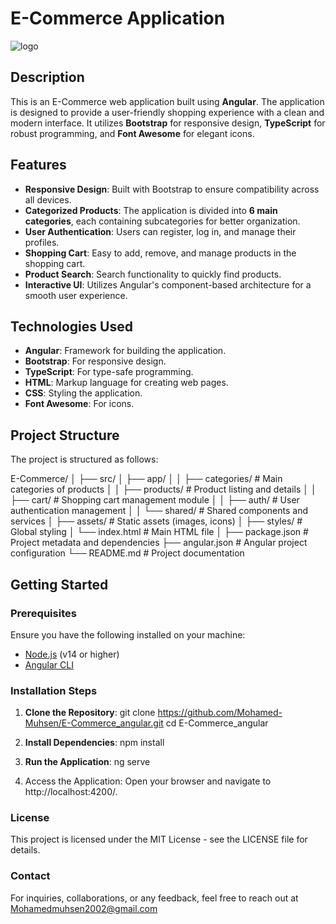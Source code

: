 # E-Commerce Application
![logo](https://github.com/user-attachments/assets/93c38a35-ba6c-4316-b23f-61c4e7e3b5c4)

## Description


This is an E-Commerce web application built using **Angular**. The application is designed to provide a user-friendly shopping experience with a clean and modern interface. It utilizes **Bootstrap** for responsive design, **TypeScript** for robust programming, and **Font Awesome** for elegant icons.

## Features

- **Responsive Design**: Built with Bootstrap to ensure compatibility across all devices.
- **Categorized Products**: The application is divided into **6 main categories**, each containing subcategories for better organization.
- **User Authentication**: Users can register, log in, and manage their profiles.
- **Shopping Cart**: Easy to add, remove, and manage products in the shopping cart.
- **Product Search**: Search functionality to quickly find products.
- **Interactive UI**: Utilizes Angular's component-based architecture for a smooth user experience.

## Technologies Used

- **Angular**: Framework for building the application.
- **Bootstrap**: For responsive design.
- **TypeScript**: For type-safe programming.
- **HTML**: Markup language for creating web pages.
- **CSS**: Styling the application.
- **Font Awesome**: For icons.

## Project Structure

The project is structured as follows:

E-Commerce/ │ ├── src/ │ ├── app/ │ │ ├── categories/ # Main categories of products │ │ ├── products/ # Product listing and details │ │ ├── cart/ # Shopping cart management module │ │ ├── auth/ # User authentication management │ │ └── shared/ # Shared components and services │ ├── assets/ # Static assets (images, icons) │ ├── styles/ # Global styling │ └── index.html # Main HTML file │ ├── package.json # Project metadata and dependencies ├── angular.json # Angular project configuration └── README.md # Project documentation


## Getting Started

### Prerequisites

Ensure you have the following installed on your machine:

- [Node.js](https://nodejs.org/) (v14 or higher)
- [Angular CLI](https://angular.io/cli)

### Installation Steps

1. **Clone the Repository**:
   git clone https://github.com/Mohamed-Muhsen/E-Commerce_angular.git
   cd E-Commerce_angular
   
2. **Install Dependencies**:
npm install

3. **Run the Application**:
ng serve

4. Access the Application: Open your browser and navigate to http://localhost:4200/.

### License
This project is licensed under the MIT License - see the LICENSE file for details.

### Contact
For inquiries, collaborations, or any feedback, feel free to reach out at Mohamedmuhsen2002@gmail.com
